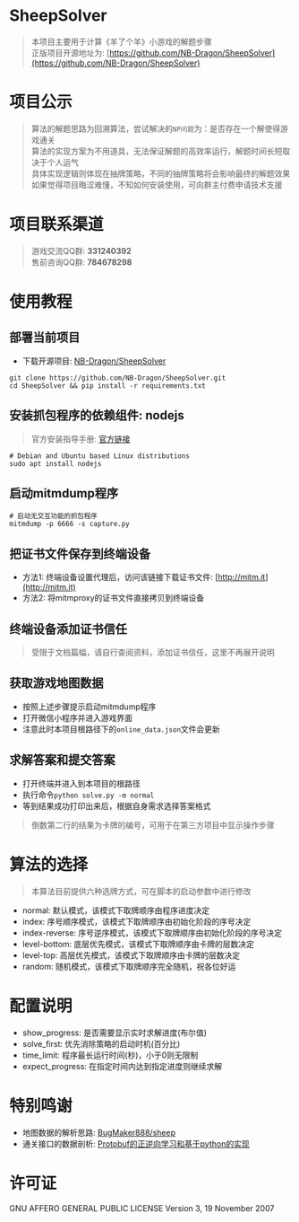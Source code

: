 # SheepSolver
> 本项目主要用于计算《羊了个羊》小游戏的解题步骤<br>
> 正版项目开源地址为: [https://github.com/NB-Dragon/SheepSolver](https://github.com/NB-Dragon/SheepSolver)

# 项目公示
> 算法的解题思路为回溯算法，尝试解决的`NP问题`为：是否存在一个解使得游戏通关<br>
> 算法的实现方案为不用道具，无法保证解题的高效率运行，解题时间长短取决于个人运气<br>
> 具体实现逻辑则体现在抽牌策略，不同的抽牌策略将会影响最终的解题效果<br>
> 如果觉得项目晦涩难懂，不知如何安装使用，可向群主付费申请技术支援<br>

# 项目联系渠道
> 游戏交流QQ群: **331240392**<br>
> 售前咨询QQ群: **784678298**<br>

# 使用教程
## 部署当前项目
- 下载开源项目: [NB-Dragon/SheepSolver](https://github.com/NB-Dragon/SheepSolver)
```shell
git clone https://github.com/NB-Dragon/SheepSolver.git
cd SheepSolver && pip install -r requirements.txt
```

## 安装抓包程序的依赖组件: nodejs
> 官方安装指导手册: [官方链接](https://nodejs.org/en/download/package-manager)
```shell
# Debian and Ubuntu based Linux distributions
sudo apt install nodejs
```

## 启动mitmdump程序
```shell
# 启动无交互功能的抓包程序
mitmdump -p 6666 -s capture.py
```

## 把证书文件保存到终端设备
- 方法1: 终端设备设置代理后，访问该链接下载证书文件: [http://mitm.it](http://mitm.it)
- 方法2: 将mitmproxy的证书文件直接拷贝到终端设备

## 终端设备添加证书信任
> 受限于文档篇幅，请自行查阅资料，添加证书信任，这里不再展开说明

## 获取游戏地图数据
- 按照上述步骤提示启动mitmdump程序
- 打开微信小程序并进入游戏界面
- 注意此时本项目根路径下的`online_data.json`文件会更新

## 求解答案和提交答案
- 打开终端并进入到本项目的根路径
- 执行命令`python solve.py -m normal`
- 等到结果成功打印出来后，根据自身需求选择答案格式
> 倒数第二行的结果为卡牌的编号，可用于在第三方项目中显示操作步骤

# 算法的选择
> 本算法目前提供六种选牌方式，可在脚本的启动参数中进行修改
- normal: 默认模式，该模式下取牌顺序由程序进度决定
- index: 序号顺序模式，该模式下取牌顺序由初始化阶段的序号决定
- index-reverse: 序号逆序模式，该模式下取牌顺序由初始化阶段的序号决定
- level-bottom: 底层优先模式，该模式下取牌顺序由卡牌的层数决定
- level-top: 高层优先模式，该模式下取牌顺序由卡牌的层数决定
- random: 随机模式，该模式下取牌顺序完全随机，祝各位好运

# 配置说明
- show_progress: 是否需要显示实时求解进度(布尔值)
- solve_first: 优先消除策略的启动时机(百分比)
- time_limit: 程序最长运行时间(秒)，小于0则无限制
- expect_progress: 在指定时间内达到指定进度则继续求解

# 特别鸣谢
- 地图数据的解析思路: [BugMaker888/sheep](https://github.com/BugMaker888/sheep)
- 通关接口的数据剖析: [Protobuf的正逆向学习和基于python的实现](https://www.52pojie.cn/forum.php?mod=viewthread&tid=1692444)

# 许可证
GNU AFFERO GENERAL PUBLIC LICENSE Version 3, 19 November 2007
